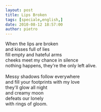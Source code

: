 ```yaml
---
layout: post
title: Lips Broken
tags: [speciale,english,]
date: 2010-08-12 18:57:00
author: pietro
---
```

When the lips are broken<br/>and kisses full of lies<br/>fill empty and hateful arms<br/>cheeks meet my chance in silence<br/>nothing happens, they're the only left alive.<br/><br/>Messy shadows follow everywhere<br/>and fill your footprints with my love<br/>they'll glow all night<br/>and creamy moon<br/>defeats our lonely<br/>with rings of gloom.
